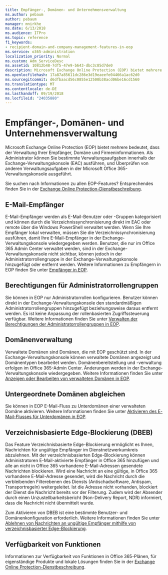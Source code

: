 ```yaml
---
title: Empfänger-, Domänen- und Unternehmensverwaltung
ms.author: pebaum
author: pebaum
manager: mnirkhe
ms.date: 6/13/2018
ms.audience: ITPro
ms.topic: reference
f1_keywords:
- recipient-domain-and-company-management-features-in-eop
ms.service: o365-administration
localization_priority: Normal
ms.custom: Adm_ServiceDesc
ms.assetid: 10812b48-7df5-47e9-b643-dbc3c85d7de0
description: Microsoft Exchange Online Protection (EOP) bietet mehrere bedeutet, dass der Verwaltung Ihrer Empfänger, Domäne und Firmeninformationen. Als Administrator können Sie bestimmte Verwaltungsaufgaben innerhalb der Exchange-Verwaltungskonsole (EAC) ausführen, und Überprüfen von anderen Verwaltungsaufgaben in der Microsoft Office 365-Verwaltungskonsole ausgeführt.
ms.openlocfilehash: 17a87a85611dc286e3d19eaeefe04466a1ac62d0
ms.sourcegitcommit: d6dfbaacd56c0855e12500b38acd06be16cd1560
ms.translationtype: MT
ms.contentlocale: de-DE
ms.lasthandoff: 09/19/2018
ms.locfileid: "24035880"
---
```

# <a name="recipient-domain-and-company-management"></a>Empfänger-, Domänen- und Unternehmensverwaltung

Microsoft Exchange Online Protection (EOP) bietet mehrere bedeutet, dass der Verwaltung Ihrer Empfänger, Domäne und Firmeninformationen. Als Administrator können Sie bestimmte Verwaltungsaufgaben innerhalb der Exchange-Verwaltungskonsole (EAC) ausführen, und Überprüfen von anderen Verwaltungsaufgaben in der Microsoft Office 365-Verwaltungskonsole ausgeführt.
  
Sie suchen nach Informationen zu allen EOP-Features? Entsprechendes finden Sie in der [Exchange Online Protection-Dienstbeschreibung](exchange-online-protection-service-description.md).
  
## <a name="mail-recipients"></a>E-Mail-Empfänger
<a name="BKMK_mailrecipients"> </a>

E-Mail-Empfänger werden als E-Mail-Benutzer oder -Gruppen kategorisiert und können durch die Verzeichnissynchronisierung direkt im EAC oder remote über die Windows PowerShell verwaltet werden. Wenn Sie Ihre Empfänger lokal verwalten, müssen Sie die Verzeichnissynchronisierung ausführen, damit Ihre E-Mail-Empfänger in der Exchange-Verwaltungskonsole wiedergegeben werden. Benutzer, die nur im Office 365 Admin Center verwaltet werden, sind in der Exchange-Verwaltungskonsole nicht sichtbar, können jedoch in der Administratorrollengruppe in der Exchange-Verwaltungskonsole hinzugefügt oder entfernt werden. Weitere Informationen zu Empfängern in EOP finden Sie unter [Empfänger in EOP](https://go.microsoft.com/fwlink/p/?LinkId=280011).
  
## <a name="admin-role-group-permissions"></a>Berechtigungen für Administratorrollengruppen
<a name="BKMK_adminrolegrouppermissions"> </a>

Sie können in EOP nur Administratorrollen konfigurieren. Benutzer können direkt in der Exchange-Verwaltungskonsole den standardmäßigen Administratorrollengruppen hinzugefügt beziehungsweise daraus entfernt werden. Es ist keine Anpassung der rollenbasierten Zugriffssteuerung verfügbar. Weitere Informationen finden Sie unter [Verwalten der Berechtigungen der Administratorrollengruppen in EOP](https://go.microsoft.com/fwlink/p/?LinkId=282238).
  
## <a name="domain-management"></a>Domänenverwaltung
<a name="BKMK_domainmanagement"> </a>

Verwaltete Domänen sind Domänen, die mit EOP geschützt sind. In der Exchange-Verwaltungskonsole können verwaltete Domänen angezeigt und Domänentypen bearbeitet werden. Domänenbereitstellung und -verwaltung erfolgen im Office 365-Admin Center. Änderungen werden in der Exchange-Verwaltungskonsole wiedergegeben. Weitere Informationen finden Sie unter [Anzeigen oder Bearbeiten von verwalteten Domänen in EOP](https://go.microsoft.com/fwlink/p/?LinkId=282239).
  
## <a name="match-subdomains"></a>Untergeordnete Domänen abgleichen
<a name="BKMK_EOP_Match_Subdomains"> </a>

Sie können in EOP E-Mail-Fluss zu Unterdomänen einer verwalteten Domäne aktivieren. Weitere Informationen finden Sie unter [Aktivieren des E-Mail-Flusses für Unterdomänen in EOP](https://go.microsoft.com/fwlink/p/?LinkId=397213). 
  
## <a name="directory-based-edge-blocking-dbeb"></a>Verzeichnisbasierte Edge-Blockierung (DBEB)
<a name="BKMK_DBEB"> </a>

Das Feature Verzeichnisbasierte Edge-Blockierung ermöglicht es Ihnen, Nachrichten für ungültige Empfänger im Dienstnetzwerkumkreis abzulehnen. Mit der verzeichnisbasierten Edge-Blockierung können Administratoren E-Mail-aktivierte Empfänger in Office 365 hinzufügen und alle an nicht in Office 365 vorhandene E-Mail-Adressen gesendete Nachrichten blockieren. Wird eine Nachricht an eine gültige, in Office 365 vorhandene E-Mail-Adresse gesendet, wird die Nachricht durch die verbleibenden Filterebenen des Diensts (Antischadsoftware, Antispam, Transportregeln) weitergeleitet. Ist die Adresse nicht vorhanden, blockiert der Dienst die Nachricht bereits vor der Filterung. Zudem wird der Absender durch einen Unzustellbarkeitsbericht (Non-Delivery Report, NDR) informiert, dass die Nachricht nicht übermittelt wurde. 
  
Zum Aktivieren von DBEB ist eine bestimmte Benutzer- und Domänenkonfiguration erforderlich. Weitere Informationen finden Sie unter [Ablehnen von Nachrichten an ungültige Empfänger mithilfe von verzeichnisbasierter Edge-Blockierung](https://go.microsoft.com/fwlink/p/?LinkId=390676).
  
## <a name="feature-availability"></a>Verfügbarkeit von Funktionen
<a name="BKMK_DBEB"> </a>

Informationen zur Verfügbarkeit von Funktionen in Office 365-Plänen, für eigenständige Produkte und lokale Lösungen finden Sie in der [Exchange Online Protection-Dienstbeschreibung](exchange-online-protection-service-description.md).
  

